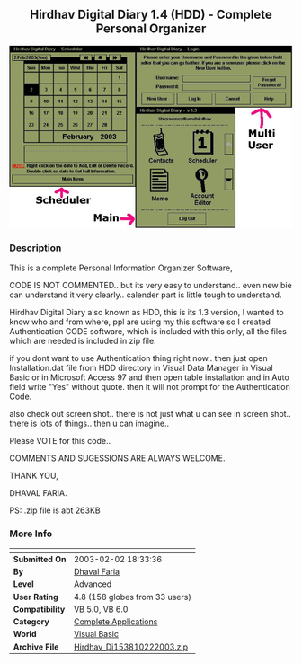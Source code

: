 ﻿<div align="center">

## Hirdhav Digital Diary 1\.4 \(HDD\) \- Complete Personal Organizer

<img src="PIC200322715248202.JPG">
</div>

### Description

This is a complete Personal Information Organizer Software,

CODE IS NOT COMMENTED.. but its very easy to understand.. even new bie can understand it very clearly.. calender part is little tough to understand.

Hirdhav Digital Diary also known as HDD, this is its 1.3 version, I wanted to know who and from where, ppl are using my this software so I created Authentication CODE software, which is included with this only, all the files which are needed is included in zip file.

if you dont want to use Authentication thing right now.. then just open Installation.dat file from HDD directory in Visual Data Manager in Visual Basic or in Microsoft Access 97 and then open table installation and in Auto field write "Yes" without quote. then it will not prompt for the Authentication Code.

also check out screen shot.. there is not just what u can see in screen shot.. there is lots of things.. then u can imagine..

Please VOTE for this code..

COMMENTS AND SUGESSIONS ARE ALWAYS WELCOME.

THANK YOU,

DHAVAL FARIA.

PS: .zip file is abt 263KB
 
### More Info
 


<span>             |<span>
---                |---
**Submitted On**   |2003-02-02 18:33:36
**By**             |[Dhaval Faria](https://github.com/Planet-Source-Code/PSCIndex/blob/master/ByAuthor/dhaval-faria.md)
**Level**          |Advanced
**User Rating**    |4.8 (158 globes from 33 users)
**Compatibility**  |VB 5\.0, VB 6\.0
**Category**       |[Complete Applications](https://github.com/Planet-Source-Code/PSCIndex/blob/master/ByCategory/complete-applications__1-27.md)
**World**          |[Visual Basic](https://github.com/Planet-Source-Code/PSCIndex/blob/master/ByWorld/visual-basic.md)
**Archive File**   |[Hirdhav\_Di153810222003\.zip](https://github.com/Planet-Source-Code/dhaval-faria-hirdhav-digital-diary-1-4-hdd-complete-personal-organizer__1-42883/archive/master.zip)








